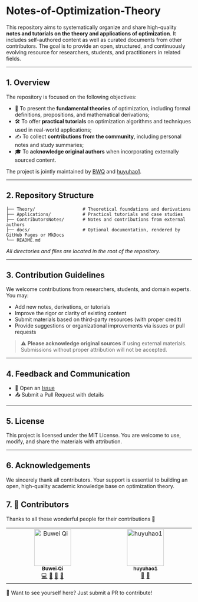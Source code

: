 # Notes-of-Optimization-Theory

This repository aims to systematically organize and share high-quality **notes and tutorials on the theory and applications of optimization**. It includes self-authored content as well as curated documents from other contributors. The goal is to provide an open, structured, and continuously evolving resource for researchers, students, and practitioners in related fields.

---

## 1. Overview

The repository is focused on the following objectives:

- 📖 To present the **fundamental theories** of optimization, including formal definitions, propositions, and mathematical derivations;
- 🛠 To offer **practical tutorials** on optimization algorithms and techniques used in real-world applications;
- ✍️ To collect **contributions from the community**, including personal notes and study summaries;
- 🎓 To **acknowledge original authors** when incorporating externally sourced content.

The project is jointly maintained by [BWQ](https://github.com/BWQ-L) and [huyuhao1](https://github.com/huyuhao1).


---

## 2. Repository Structure

```text
├── Theory/                  # Theoretical foundations and derivations
├── Applications/            # Practical tutorials and case studies
├── ContributorsNotes/       # Notes and contributions from external authors
├── docs/                    # Optional documentation, rendered by GitHub Pages or MkDocs
└── README.md
```

_All directories and files are located in the root of the repository._

---

## 3. Contribution Guidelines

We welcome contributions from researchers, students, and domain experts. You may:

- Add new notes, derivations, or tutorials
- Improve the rigor or clarity of existing content
- Submit materials based on third-party resources (with proper credit)
- Provide suggestions or organizational improvements via issues or pull requests

> ⚠️ **Please acknowledge original sources** if using external materials. Submissions without proper attribution will not be accepted.

---

## 4. Feedback and Communication

- 🐛 Open an [Issue](https://github.com/BWQ-L/Notes-of-Optimization-Theory/issues)
- 📤 Submit a Pull Request with details

---

## 5. License

This project is licensed under the MIT License. You are welcome to use, modify, and share the materials with attribution.

---

## 6. Acknowledgements

We sincerely thank all contributors. Your support is essential to building an open, high-quality academic knowledge base on optimization theory.

## 7. 👥 Contributors
Thanks to all these wonderful people for their contributions 💖

<!-- ALL-CONTRIBUTORS-LIST:START - Do not remove or modify this section -->
<!-- prettier-ignore-start -->
<!-- markdownlint-disable -->
<table>
  <tbody>
    <tr>
      <td align="center" valign="top" width="14.28%"><a href="https://github.com/BWQ-L"><img src="https://avatars.githubusercontent.com/u/160016595?v=4?s=100" width="100px;" alt="Buwei Qi"/><br /><sub><b>Buwei Qi</b></sub></a><br /><a href="https://github.com/BWQ-L/Notes-of-Optimization-Theory/commits?author=BWQ-L" title="Code">💻</a> <a href="https://github.com/BWQ-L/Notes-of-Optimization-Theory/commits?author=BWQ-L" title="Documentation">📖</a> <a href="#ideas-BWQ-L" title="Ideas, Planning, & Feedback">🤔</a> <a href="#maintenance-BWQ-L" title="Maintenance">🚧</a></td>
      <td align="center" valign="top" width="14.28%"><a href="https://github.com/huyuhao1"><img src="https://avatars.githubusercontent.com/u/66007594?v=4?s=100" width="100px;" alt="huyuhao1"/><br /><sub><b>huyuhao1</b></sub></a><br /><a href="https://github.com/BWQ-L/Notes-of-Optimization-Theory/commits?author=huyuhao1" title="Documentation">📖</a> <a href="#maintenance-huyuhao1" title="Maintenance">🚧</a></td>
    </tr>
  </tbody>
</table>

<!-- markdownlint-restore -->
<!-- prettier-ignore-end -->

<!-- ALL-CONTRIBUTORS-LIST:END -->

🙌 Want to see yourself here? Just submit a PR to contribute!
